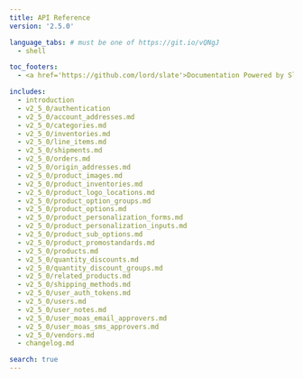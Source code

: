 ```yaml
---
title: API Reference
version: '2.5.0'

language_tabs: # must be one of https://git.io/vQNgJ
  - shell

toc_footers:
  - <a href='https://github.com/lord/slate'>Documentation Powered by Slate</a>

includes:
  - introduction
  - v2_5_0/authentication
  - v2_5_0/account_addresses.md
  - v2_5_0/categories.md
  - v2_5_0/inventories.md
  - v2_5_0/line_items.md
  - v2_5_0/shipments.md
  - v2_5_0/orders.md
  - v2_5_0/origin_addresses.md
  - v2_5_0/product_images.md
  - v2_5_0/product_inventories.md
  - v2_5_0/product_logo_locations.md
  - v2_5_0/product_option_groups.md
  - v2_5_0/product_options.md
  - v2_5_0/product_personalization_forms.md
  - v2_5_0/product_personalization_inputs.md
  - v2_5_0/product_sub_options.md
  - v2_5_0/product_promostandards.md
  - v2_5_0/products.md
  - v2_5_0/quantity_discounts.md
  - v2_5_0/quantity_discount_groups.md
  - v2_5_0/related_products.md
  - v2_5_0/shipping_methods.md
  - v2_5_0/user_auth_tokens.md
  - v2_5_0/users.md
  - v2_5_0/user_notes.md
  - v2_5_0/user_moas_email_approvers.md
  - v2_5_0/user_moas_sms_approvers.md
  - v2_5_0/vendors.md
  - changelog.md

search: true
---
```


